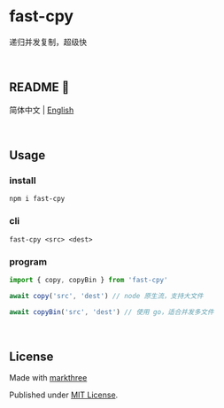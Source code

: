 # fast-cpy

递归并发复制，超级快

<br />

## README 🦉

简体中文 | [English](./README.md)

<br />

## Usage

### install

```shell
npm i fast-cpy
```

### cli

```shell
fast-cpy <src> <dest>
```

### program

```ts
import { copy, copyBin } from 'fast-cpy'

await copy('src', 'dest') // node 原生流，支持大文件

await copyBin('src', 'dest') // 使用 go，适合并发多文件
```

<br />

## License

Made with [markthree](https://github.com/markthree)

Published under [MIT License](./LICENSE).
